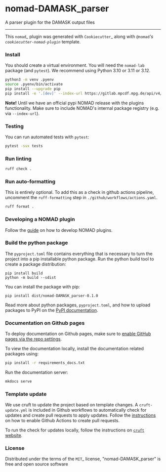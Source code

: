 # nomad-DAMASK_parser

A parser plugin for the DAMASK output files

----

This `nomad`_ plugin was generated with `Cookiecutter`_ along with `@nomad`_'s `cookiecutter-nomad-plugin`_ template.


### Install

You should create a virtual environment. You will need the `nomad-lab` package (and `pytest`).
We recommend using Python 3.10 or 3.11 or 3.12.

```sh
python3 -m venv .pyenv
source .pyenv/bin/activate
pip install --upgrade pip
pip install -e '.[dev]' --index-url https://gitlab.mpcdf.mpg.de/api/v4/projects/2187/packages/pypi/simple
```

**Note!**
Until we have an official pypi NOMAD release with the plugins functionality. Make
sure to include NOMAD's internal package registry (e.g. via `--index-url`).

### Testing

You can run automated tests with `pytest`:

```sh
pytest -svx tests
```

### Run linting

```sh
ruff check .
```

### Run auto-formatting

This is entirely optional. To add this as a check in github actions pipeline, uncomment the `ruff-formatting` step in `./github/workflows/actions.yaml`.

```sh
ruff format .
```

### Developing a NOMAD plugin

Follow the [guide](https://nomad-lab.eu/prod/v1/staging/docs/howto/plugins/plugins.html) on how to develop NOMAD plugins.

### Build the python package

The `pyproject.toml` file contains everything that is necessary to turn the project
into a pip installable python package. Run the python build tool to create a package distribution:

```
pip install build
python -m build --sdist
```

You can install the package with pip:

```
pip install dist/nomad-DAMASK_parser-0.1.0
```

Read more about python packages, `pyproject.toml`, and how to upload packages to PyPI
on the [PyPI documentation](https://packaging.python.org/en/latest/tutorials/packaging-projects/).

### Documentation on Github pages

To deploy documentation on Github pages, make sure to [enable GitHub pages via the repo settings](https://docs.github.com/en/pages/getting-started-with-github-pages/configuring-a-publishing-source-for-your-github-pages-site#publishing-from-a-branch).

To view the documentation locally, install the documentation related packages using:

```sh
pip install -r requirements_docs.txt
```

Run the documentation server:
```sh
mkdocs serve
```

### Template update

We use cruft to update the project based on template changes. A `cruft-update.yml` is included in Github workflows to automatically check for updates and create pull requests to apply updates. Follow the [instructions](https://github.blog/changelog/2022-05-03-github-actions-prevent-github-actions-from-creating-and-approving-pull-requests/) on how to enable Github Actions to create pull requests.

To run the check for updates locally, follow the instructions on [`cruft` website](https://cruft.github.io/cruft/#updating-a-project).

### License
Distributed under the terms of the `MIT`_ license, "nomad-DAMASK_parser" is free and open source software
